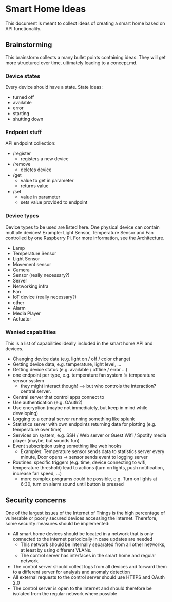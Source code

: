 # Smart Home Ideas

This document is meant to collect ideas of creating a smart home based on API functionality.

## Brainstorming

This brainstorm collects a many bullet points containing ideas. They will get more structured over time, ultimately leading to a concept.md.

### Device states

Every device should have a state. State ideas:

- turned off
- available
- error
- starting
- shutting down

### Endpoint stuff

API endpoint collection:

- /register
  - registers a new device
- /remove
  - deletes device
- /get
  - value to get in parameter
  - returns value
- /set
  - value in parameter
  - sets value provided to endpoint

### Device types

Device types to be used are listed here. One physical device can contain multiple devices! Example: Light Sensor, Temperature Sensor and Fan controlled by one Raspberry Pi. For more information, see the Architecture.

- Lamp
- Temperature Sensor
- Light Sensor
- Movement sensor
- Camera
- Sensor (really necessary?)
- Server
- Networking infra
- Fan
- IoT device (really necessary?)
- other
- Alarm
- Media Player
- Actuator

### Wanted capabilities

This is a list of capabilities ideally included in the smart home API and devices.

- Changing device data (e.g. light on / off / color change)
- Getting device data, e.g. temperature, light level, ...
- Getting device status (e.g. available / offline / error ...)
- one endpoint per type, e.g. temperature fan system != temperature sensor system
  - they might interact though! --> but who controls the interaction? central server.
- Central server that control apps connect to
- Use authentication (e.g. OAuth2)
- Use encryption (maybe not immediately, but keep in mind while developing)
- Logging to a central server running something like splunk
- Statistics server with own endpoints returning data for plotting (e.g. temperature over time)
- Services on system, e.g. SSH / Web server or Guest Wifi / Spotify media player (maybe, but sounds fun)
- Event subscription using something like web hooks
  - Examples: Temperature sensor sends data to statistics server every minute, Door opens -> sensor sends event to logging server
- Routines: specific triggers (e.g. time, device connecting to wifi, temperature threshold) lead to actions (turn on lights, push notification, increase fan speed, ...)
  - more complex programs could be possible, e.g. Turn on lights at 6:30, turn on alarm sound until button is pressed

## Security concerns

One of the largest issues of the Internet of Things is the high percentage of vulnerable or poorly secured devices accessing the internet.
Therefore, some security measures should be implemented:

- All smart home devices should be located in a network that is only connected to the internet periodically in case updates are needed
  - This network should be internally separated from all other networks, at least by using different VLANs.
  - The control server has interfaces in the smart home and regular network.
- The control server should collect logs from all devices and forward them to a different server for analysis and anomaly detection
- All external requests to the control server should use HTTPS and OAuth 2.0
- The control server is open to the Internet and should therefore be isolated from the regular network where possible